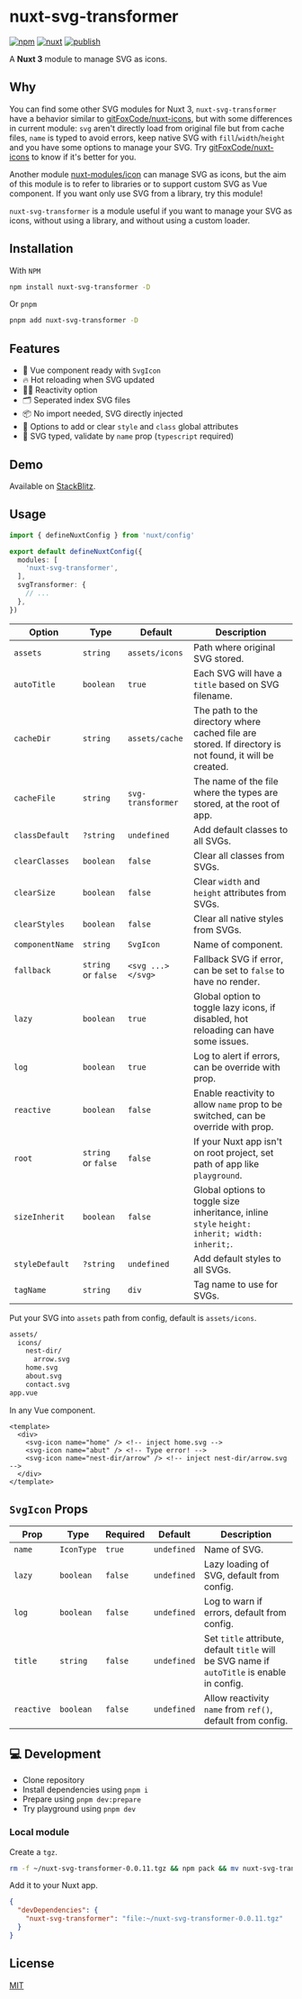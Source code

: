# nuxt-svg-transformer

[![npm](https://img.shields.io/npm/v/nuxt-svg-transformer.svg?style=flat-square&color=CB3837&logo=npm&logoColor=ffffff&label=npm)](https://www.npmjs.com/package/nuxt-svg-transformer)
[![nuxt](https://img.shields.io/static/v1?label=Nuxt&message=3&color=00C58E&style=flat-square&logo=nuxt.js&logoColor=ffffff)](https://nuxt.com/)
[![publish](https://img.shields.io/github/workflow/status/kiwilan/nuxt-svg-transformer/publish?style=flat-square&logo=github&logoColor=ffffff&label=publish)](https://github.com/kiwilan/nuxt-svg-transformer/actions)

A **Nuxt 3** module to manage SVG as icons.

## Why

You can find some other SVG modules for Nuxt 3, `nuxt-svg-transformer` have a behavior similar to [gitFoxCode/nuxt-icons](https://github.com/gitFoxCode/nuxt-icons), but with some differences in current module: `svg` aren't directly load from original file but from cache files, `name` is typed to avoid errors, keep native SVG with `fill`/`width`/`height` and you have some options to manage your SVG. Try [gitFoxCode/nuxt-icons](https://github.com/gitFoxCode/nuxt-icons) to know if it's better for you.

Another module [nuxt-modules/icon](https://github.com/nuxt-modules/icon) can manage SVG as icons, but the aim of this module is to refer to libraries or to support custom SVG as Vue component. If you want only use SVG from a library, try this module!

`nuxt-svg-transformer` is a module useful if you want to manage your SVG as icons, without using a library, and without using a custom loader.

## Installation

With `NPM`

```bash
npm install nuxt-svg-transformer -D
```

Or `pnpm`

```bash
pnpm add nuxt-svg-transformer -D
```

## Features

- 🔎 Vue component ready with `SvgIcon`
- 🔥 Hot reloading when SVG updated
- 🤙🏻 Reactivity option
- 🗂 Seperated index SVG files
- 📦 No import needed, SVG directly injected
- 🎨 Options to add or clear `style` and `class` global attributes
- 🦾 SVG typed, validate by `name` prop (`typescript` required)

## Demo

Available on [StackBlitz](https://stackblitz.com/edit/nuxt-starter-vvr4qn).

## Usage

```ts
import { defineNuxtConfig } from 'nuxt/config'

export default defineNuxtConfig({
  modules: [
    'nuxt-svg-transformer',
  ],
  svgTransformer: {
    // ...
  },
})
```

| **Option**      | **Type**            | **Default**       | **Description**                                                                                        |
| --------------- | ------------------- | ----------------- | ------------------------------------------------------------------------------------------------------ |
| `assets`        | `string`            | `assets/icons`    | Path where original SVG stored.                                                                        |
| `autoTitle`     | `boolean`           | `true`            | Each SVG will have a `title` based on SVG filename.                                                    |
| `cacheDir`      | `string`            | `assets/cache`    | The path to the directory where cached file are stored. If directory is not found, it will be created. |
| `cacheFile`     | `string`            | `svg-transformer` | The name of the file where the types are stored, at the root of app.                                   |
| `classDefault`  | `?string`           | `undefined`       | Add default classes to all SVGs.                                                                       |
| `clearClasses`  | `boolean`           | `false`           | Clear all classes from SVGs.                                                                           |
| `clearSize`     | `boolean`           | `false`           | Clear `width` and `height` attributes from SVGs.                                                       |
| `clearStyles`   | `boolean`           | `false`           | Clear all native styles from SVGs.                                                                     |
| `componentName` | `string`            | `SvgIcon`         | Name of component.                                                                                     |
| `fallback`      | `string` or `false` | `<svg ...></svg>` | Fallback SVG if error, can be set to `false` to have no render.                                        |
| `lazy`          | `boolean`           | `true`            | Global option to toggle lazy icons, if disabled, hot reloading can have some issues.                   |
| `log`           | `boolean`           | `true`            | Log to alert if errors, can be override with prop.                                                     |
| `reactive`      | `boolean`           | `false`           | Enable reactivity to allow `name` prop to be switched, can be override with prop.                      |
| `root`          | `string` or `false` | `false`           | If your Nuxt app isn't on root project, set path of app like `playground`.                             |
| `sizeInherit`   | `boolean`           | `false`           | Global options to toggle size inheritance, inline `style` `height: inherit; width: inherit;`.          |
| `styleDefault`  | `?string`           | `undefined`       | Add default styles to all SVGs.                                                                        |
| `tagName`       | `string`            | `div`             | Tag name to use for SVGs.                                                                              |

Put your SVG into `assets` path from config, default is `assets/icons`.

```bash
assets/
  icons/
    nest-dir/
      arrow.svg
    home.svg
    about.svg
    contact.svg
app.vue
```

In any Vue component.

```vue
<template>
  <div>
    <svg-icon name="home" /> <!-- inject home.svg -->
    <svg-icon name="abut" /> <!-- Type error! -->
    <svg-icon name="nest-dir/arrow" /> <!-- inject nest-dir/arrow.svg -->
  </div>
</template>
```

## `SvgIcon` Props

| **Prop**   | **Type**   | **Required** | **Default** | **Description**                                                                             |
| ---------- | ---------- | ------------ | ----------- | ------------------------------------------------------------------------------------------- |
| `name`     | `IconType` | `true`       | `undefined` | Name of SVG.                                                                                |
| `lazy`     | `boolean`  | `false`      | `undefined` | Lazy loading of SVG, default from config.                                                   |
| `log`      | `boolean`  | `false`      | `undefined` | Log to warn if errors, default from config.                                                 |
| `title`    | `string`   | `false`      | `undefined` | Set `title` attribute, default `title` will be SVG name if `autoTitle` is enable in config. |
| `reactive` | `boolean`  | `false`      | `undefined` | Allow reactivity `name` from `ref()`, default from config.                                  |

## 💻 Development

- Clone repository
- Install dependencies using `pnpm i`
- Prepare using `pnpm dev:prepare`
- Try playground using `pnpm dev`

### Local module

Create a `tgz`.

```bash
rm -f ~/nuxt-svg-transformer-0.0.11.tgz && npm pack && mv nuxt-svg-transformer-0.0.11.tgz ~/
```

Add it to your Nuxt app.

```json
{
  "devDependencies": {
    "nuxt-svg-transformer": "file:~/nuxt-svg-transformer-0.0.11.tgz"
  }
}
```

## License

[MIT](./LICENSE)
